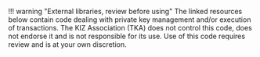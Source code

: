 !!! warning "External libraries, review before using"
    The linked resources below contain code dealing with private key management and/or execution of transactions. The KIZ Association (TKA) does not control this code, does not endorse it and is not responsible for its use. Use of this code requires review and is at your own discretion.